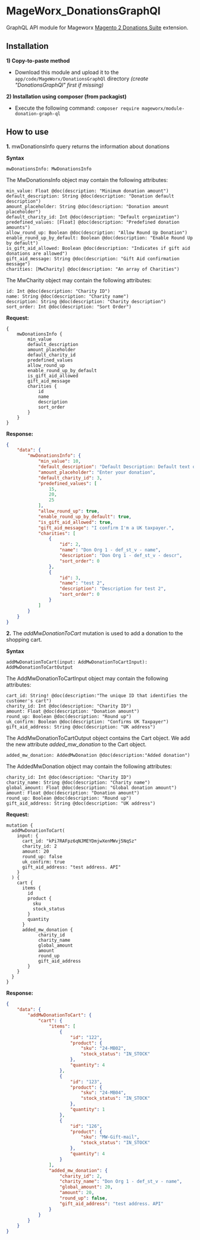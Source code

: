 # MageWorx_DonationsGraphQl

GraphQL API module for Mageworx [Magento 2 Donations Suite](https://www.mageworx.com/magento-2-donations-suite.html) extension. 

## Installation
**1) Copy-to-paste method**
- Download this module and upload it to the `app/code/MageWorx/DonationsGraphQl` directory *(create "DonationsGraphQl" first if missing)*

**2) Installation using composer (from packagist)**
- Execute the following command: `composer require mageworx/module-donation-graph-ql`

## How to use
**1.** mwDonationsInfo query returns the information about donations

**Syntax**<br />
```
mwDonationsInfo: MwDonationsInfo
```

The MwDonationsInfo object may contain the following attributes:

```
min_value: Float @doc(description: "Minimum donation amount")
default_description: String @doc(description: "Donation default description")
amount_placeholder: String @doc(description: "Donation amount placeholder")
default_charity_id: Int @doc(description: "Default organization")
predefined_values: [Float] @doc(description: "Predefined donation amounts")
allow_round_up: Boolean @doc(description: "Allow Round Up Donation")
enable_round_up_by_default: Boolean @doc(description: "Enable Round Up by default")
is_gift_aid_allowed: Boolean @doc(description: "Indicates if gift aid donations are allowed")
gift_aid_message: String @doc(description: "Gift Aid confirmation message")
charities: [MwCharity] @doc(description: "An array of Charities")
```

The MwCharity object may contain the following attributes:

```
id: Int @doc(description: "Charity ID")
name: String @doc(description: "Charity name")
description: String @doc(description: "Charity description")
sort_order: Int @doc(description: "Sort Order")
```

**Request:**

```
{
    mwDonationsInfo {
        min_value
        default_description
        amount_placeholder
        default_charity_id
        predefined_values
        allow_round_up
        enable_round_up_by_default
        is_gift_aid_allowed
        gift_aid_message
        charities {
            id
            name
            description
            sort_order
        }
    }
}
```

**Response:**

```json
{
    "data": {
        "mwDonationsInfo": {
            "min_value": 10,
            "default_description": "Default Description: Default text of the donation box, shown on the front-end",
            "amount_placeholder": "Enter your donation",
            "default_charity_id": 3,
            "predefined_values": [
                15,
                20,
                25
            ],
            "allow_round_up": true,
            "enable_round_up_by_default": true,
            "is_gift_aid_allowed": true,
            "gift_aid_message": "I confirm I'm a UK taxpayer.",
            "charities": [
                {
                    "id": 2,
                    "name": "Don Org 1 - def_st_v - name",
                    "description": "Don Org 1 - def_st_v - descr",
                    "sort_order": 0
                },
                {
                    "id": 3,
                    "name": "test 2",
                    "description": "Description for test 2",
                    "sort_order": 0
                }
            ]
        }
    }
}
```

**2.** The *addMwDonationToCart* mutation is used to add a donation to the shopping cart.

**Syntax**<br />
```
addMwDonationToCart(input: AddMwDonationToCartInput): AddMwDonationToCartOutput
```

The AddMwDonationToCartInput object may contain the following attributes:

```
cart_id: String! @doc(description:"The unique ID that identifies the customer's cart")
charity_id: Int @doc(description: "Charity ID")
amount: Float @doc(description: "Donation amount")
round_up: Boolean @doc(description: "Round up")
uk_confirm: Boolean @doc(description: "Confirms UK Taxpayer")
gift_aid_address: String @doc(description: "UK address")
```

The AddMwDonationToCartOutput object contains the Cart object. We add the new attribute *added_mw_donation* to the Cart object.
```
added_mw_donation: AddedMwDonation @doc(description:"Added donation")
```

The AddedMwDonation object may contain the following attributes:

```
charity_id: Int @doc(description: "Charity ID")
charity_name: String @doc(description: "Charity name")
global_amount: Float @doc(description: "Global donation amount")
amount: Float @doc(description: "Donation amount")
round_up: Boolean @doc(description: "Round up")
gift_aid_address: String @doc(description: "UK address")
```

**Request:**

```
mutation {
  addMwDonationToCart(
    input: {
      cart_id: "kPi7RAFpz6qNJMEYDmjwXenMWvj5NqSz"
      charity_id: 2
      amount: 20
      round_up: false
      uk_confirm: true
      gift_aid_address: "test address. API"
    }
  ) {
    cart {
      items {
        id
        product {
          sku
          stock_status
        }
        quantity
      }
      added_mw_donation {
            charity_id
            charity_name
            global_amount
            amount
            round_up
            gift_aid_address
        }
    }
  }
}
```

**Response:**

```json
{
    "data": {
        "addMwDonationToCart": {
            "cart": {
                "items": [
                    {
                        "id": "122",
                        "product": {
                            "sku": "24-MB02",
                            "stock_status": "IN_STOCK"
                        },
                        "quantity": 4
                    },
                    {
                        "id": "123",
                        "product": {
                            "sku": "24-MB04",
                            "stock_status": "IN_STOCK"
                        },
                        "quantity": 1
                    },
                    {
                        "id": "126",
                        "product": {
                            "sku": "MW-Gift-mail",
                            "stock_status": "IN_STOCK"
                        },
                        "quantity": 4
                    }
                ],
                "added_mw_donation": {
                    "charity_id": 2,
                    "charity_name": "Don Org 1 - def_st_v - name",
                    "global_amount": 20,
                    "amount": 20,
                    "round_up": false,
                    "gift_aid_address": "test address. API"
                }
            }
        }
    }
}
```
